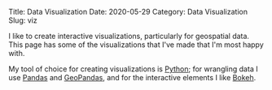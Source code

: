 Title: Data Visualization
Date: 2020-05-29
Category: Data Visualization
Slug: viz

I like to create interactive visualizations, particularly for geospatial data. This page has some of the visualizations that I've made that I'm most happy with.

My tool of choice for creating visualizations is [Python][python]; for wrangling data I use [Pandas][pd] and [GeoPandas][gpd], and for the interactive elements I like [Bokeh][bk]. 

  [python]: https://www.python.org/
  [pd]: https://pandas.pydata.org/
  [gpd]: https://geopandas.org/
  [bk]: https://bokeh.org/
